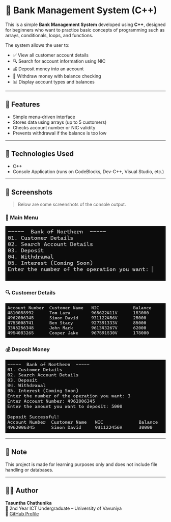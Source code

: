 # 🏦 Bank Management System (C++)

This is a simple **Bank Management System** developed using **C++**, designed for beginners who want to practice basic concepts of programming such as arrays, conditionals, loops, and functions.

The system allows the user to:
- ✅ View all customer account details
- 🔍 Search for account information using NIC
- 💰 Deposit money into an account
- 💸 Withdraw money with balance checking
- 📊 Display account types and balances

---

## 🚀 Features

- Simple menu-driven interface
- Stores data using arrays (up to 5 customers)
- Checks account number or NIC validity
- Prevents withdrawal if the balance is too low

---

## 🧪 Technologies Used

- C++
- Console Application (runs on CodeBlocks, Dev-C++, Visual Studio, etc.)

---

## 📸 Screenshots

> Below are some screenshots of the console output.

### 🔷 Main Menu
![Main Menu](screenshots/screenshot1.png)

### 🔍 Customer Details
![Search Account](screenshots/screenshot2.png)

### 💰 Deposit Money
![Deposit](screenshots/screenshot3.png)

---

## 📌 Note

This project is made for learning purposes only and does not include file handling or databases.

---

## 👨‍💻 Author

**Tasuntha Chathunika**  
📍 2nd Year ICT Undergraduate – University of Vavuniya  
🔗 [GitHub Profile](https://github.com/Tasuntha-Chathunika)

